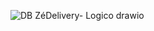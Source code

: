 ![DB ZéDelivery- Logico drawio](https://github.com/BrennerDantax/Banco-de-dados/assets/82514783/662c6bc7-7892-47a2-bbc1-8e54c7905d9a)
